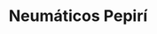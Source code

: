 ---
title: "Neumáticos Pepirí"
url: /ciudad-autonoma-de-buenos-aires/neumaticos-pepiri/
shop: neumáticos
---